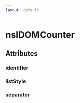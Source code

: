 ```yaml
---
layout: default
---
```


# nsIDOMCounter #

## Attributes ##

### identifier ###

### listStyle ###

### separator ###
